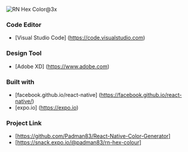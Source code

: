 ![RN Hex Color@3x](https://user-images.githubusercontent.com/45048950/69570355-9e484b00-0ffa-11ea-996c-f227a6482ff0.png)

### Code Editor

* [Visual Studio Code] (https://code.visualstudio.com)

### Design Tool

* [Adobe XD] (https://www.adobe.com)

### Built with

* [facebook.github.io/react-native] (https://facebook.github.io/react-native/)
* [expo.io] (https://expo.io)

### Project Link
 
* [https://github.com/Padman83/React-Native-Color-Generator]
* [https://snack.expo.io/@padman83/rn-hex-colour]
